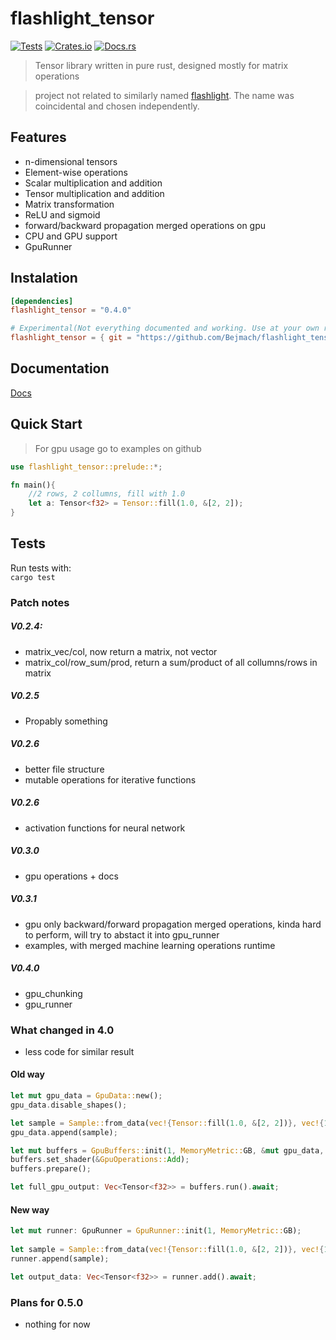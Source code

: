 # flashlight_tensor

[![Tests](https://github.com/Bejmach/flashlight_tensor/actions/workflows/rust.yml/badge.svg?event=push)](https://github.com/Bejmach/flashlight_tensor/actions/workflows/rust.yml)
[![Crates.io](https://img.shields.io/crates/v/flashlight_tensor.svg)](https://crates.io/crates/flashlight_tensor)
[![Docs.rs](https://docs.rs/flashlight_tensor/badge.svg)](https://docs.rs/flashlight_tensor)

> Tensor library written in pure rust, designed mostly for matrix operations  

> project not related to similarly named [flashlight](https://github.com/flashlight/flashlight). The name was coincidental and chosen independently.

## Features
- n-dimensional tensors
- Element-wise operations
- Scalar multiplication and addition
- Tensor multiplication and addition
- Matrix transformation
- ReLU and sigmoid
- forward/backward propagation merged operations on gpu
- CPU and GPU support
- GpuRunner

## Instalation
```toml
[dependencies]
flashlight_tensor = "0.4.0"

# Experimental(Not everything documented and working. Use at your own risk)
flashlight_tensor = { git = "https://github.com/Bejmach/flashlight_tensor"}
```

## Documentation

[Docs](https://docs.rs/flashlight_tensor/latest/flashlight_tensor/)  

## Quick Start
> For gpu usage go to examples on github
```rust
use flashlight_tensor::prelude::*;

fn main(){
    //2 rows, 2 collumns, fill with 1.0
    let a: Tensor<f32> = Tensor::fill(1.0, &[2, 2]);
}
```

## Tests
Run tests with:  
``cargo test``


### Patch notes
##### V0.2.4:
- matrix_vec/col, now return a matrix, not vector
- matrix_col/row_sum/prod, return a sum/product of all collumns/rows in matrix
##### V0.2.5
- Propably something  
##### V0.2.6
- better file structure
- mutable operations for iterative functions
##### V0.2.6
- activation functions for neural network
##### V0.3.0
- gpu operations + docs
##### V0.3.1
- gpu only backward/forward propagation merged operations, kinda hard to perform, will try to abstact it into gpu_runner
- examples, with merged machine learning operations runtime
##### V0.4.0
- gpu_chunking
- gpu_runner

### What changed in 4.0
- less code for similar result

#### Old way
```rust
let mut gpu_data = GpuData::new();
gpu_data.disable_shapes();

let sample = Sample::from_data(vec!{Tensor::fill(1.0, &[2, 2])}, vec!{1.0}, &[2, 2]);
gpu_data.append(sample);

let mut buffers = GpuBuffers::init(1, MemoryMetric::GB, &mut gpu_data, 0).await;
buffers.set_shader(&GpuOperations::Add);
buffers.prepare();

let full_gpu_output: Vec<Tensor<f32>> = buffers.run().await;
```

#### New way
```rust
let mut runner: GpuRunner = GpuRunner::init(1, MemoryMetric::GB);
        
let sample = Sample::from_data(vec!{Tensor::fill(1.0, &[2, 2])}, vec!{1.0}, &[2, 2]);
runner.append(sample);

let output_data: Vec<Tensor<f32>> = runner.add().await;
```

### Plans for 0.5.0
- nothing for now
